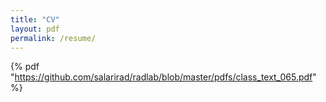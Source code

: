 ```yaml
---
title: "CV"
layout: pdf
permalink: /resume/
---
```


 {% pdf "https://github.com/salarirad/radlab/blob/master/pdfs/class_text_065.pdf" %}


